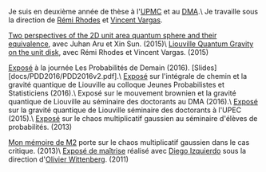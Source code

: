 Je suis en deuxième année de thèse à l'[UPMC](https://www.upmc.fr) et au [DMA](https://www.dma.ens.fr).\\
Je travaille sous la direction de [Rémi Rhodes](http://perso-math.univ-mlv.fr/users/rhodes.remi/) et [Vincent Vargas](http://www.math.ens.fr/~vargas/).

[Two perspectives of the 2D unit area quantum sphere and their equivalence](http://arxiv.org/abs/1512.06190), avec Juhan Aru et Xin Sun. (2015)\\
[Liouville Quantum Gravity on the unit disk](http://arxiv.org/abs/1502.04343), avec Rémi Rhodes et Vincent Vargas. (2015)

[Exposé](http://lesprobabilitesdedemain.math.cnrs.fr) à la journée Les Probabilités de Demain (2016). [Slides][docs/PDD2016/PDD2016v2.pdf].\\
[Exposé](http://jps.math.cnrs.fr) sur l'intégrale de chemin et la gravité quantique de Liouville au colloque Jeunes Probabilistes et Statisticiens (2016).\\
Exposé sur le mouvement brownien et la gravité quantique de Liouville au séminaire des doctorants au DMA (2016).\\
[Exposé](http://umr-math.univ-mlv.fr/evenements/exposes/seminaire_des_doctorants.1450270800) sur la gravité quantique de Liouville séminaire des doctorants à l'UPEC (2015).\\
[Exposé](http://www.ens.fr/spip.php?article1719) sur le chaos multiplicatif gaussien au séminaire d'élèves de probabilités. (2013)

[Mon mémoire de M2](docs/travaux/M2FULL.pdf) porte sur le chaos multiplicatif gaussien dans le cas critique. (2013)\\
[Exposé de maîtrise](docs/travaux/expos.pdf) réalisé avec [Diego Izquierdo](http://www.eleves.ens.fr/home/izquierd/) sous la direction d'[Olivier Wittenberg](http://www.math.ens.fr/~wittenberg/). (2011)